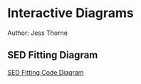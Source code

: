 # Interactive Diagrams
Author: Jess Thorne


## SED Fitting Diagram
[SED Fitting Code Diagram](SEDDiagram.md)


